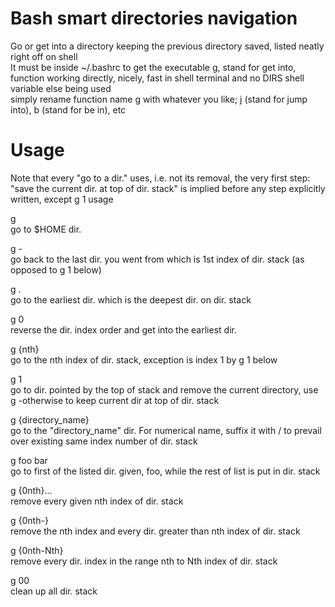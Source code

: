 # Bash smart directories navigation   
Go or get into a directory keeping the previous directory saved, listed neatly right off on shell   
It must be inside ~/.bashrc to get the executable g, stand for get into, function working directly, nicely, fast in shell terminal and no DIRS shell variable else being used    
simply rename function name g with whatever you like; j (stand for jump into), b (stand for be in), etc    

# Usage   
Note that every "go to a dir." uses, i.e. not its removal, the very first step: "save the current dir. at top of dir. stack" is implied before any step explicitly written, except g 1 usage   

g   
go to $HOME dir.   

g -   
go back to the last dir. you went from which is 1st index of dir. stack (as opposed to g 1 below)   

g .   
go to the earliest dir. which is the deepest dir. on dir. stack   

g 0   
reverse the dir. index order and get into the earliest dir.   

g {nth}   
go to the nth index of dir. stack, exception is index 1 by g 1 below

g 1   
go to dir. pointed by the top of stack and remove the current directory, use g -otherwise to keep current dir at top of dir. stack    

g {directory_name}   
go to the "directory_name" dir. For numerical name, suffix it with / to prevail over existing same index number of dir. stack

g foo bar   
go to first of the listed dir. given, foo, while the rest of list is put in dir. stack    

g {0nth}...  
remove every given nth index of dir. stack   

g {0nth-}  
remove the nth index and every dir. greater than nth index of dir. stack   

g {0nth-Nth}  
remove every dir. index in the range nth to Nth index of dir. stack   

g 00   
clean up all dir. stack   


